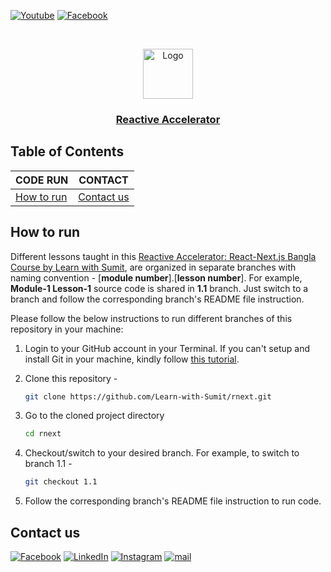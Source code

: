 [![Youtube][youtube-shield]][youtube-url]
[![Facebook][facebook-shield]][facebook-group-url]

<!-- PROJECT LOGO -->
<br />
 <p align="center">
    <img src="https://avatars.githubusercontent.com/u/73503432?v=4" alt="Logo" width="80" height="80" />
    <h3 align="center "><a href="https://learnwithsumit.com/rnext" target="_blank" >Reactive Accelerator</a></h3>
</p>

<!-- TABLE OF CONTENTS -->

## Table of Contents

| CODE RUN                   | CONTACT                    |
| -------------------------- | -------------------------- |
| [How to run](#-how-to-run) | [Contact us](#-contact-us) |

<!-- HOW TO RUN -->

## How to run

Different lessons taught in this [Reactive Accelerator: React-Next.js Bangla Course by Learn with Sumit](https://learnwithsumit.com/rnext), are organized in separate branches with naming convention - [**module number**].[**lesson number**]. For example, **Module-1 Lesson-1** source code is shared in **1.1** branch. Just switch to a branch and follow the corresponding branch's README file instruction.

Please follow the below instructions to run different branches of this repository in your machine:

1. Login to your GitHub account in your Terminal. If you can't setup and install Git in your machine, kindly follow [this tutorial](https://learnwithsumit.com/rnext/courses/rnext/git-github-refresher).

2. Clone this repository -
    ```sh
    git clone https://github.com/Learn-with-Sumit/rnext.git
    ```
3. Go to the cloned project directory
    ```sh
    cd rnext
    ```
4. Checkout/switch to your desired branch. For example, to switch to branch 1.1 -
    ```sh
    git checkout 1.1
    ```
5. Follow the corresponding branch's README file instruction to run code.

<!-- CONTACT  -->

## Contact us

[![Facebook][facebook-shield]][facebook-url]
[![LinkedIn][linkedin-shield]][linkedin-url]
[![Instagram][instagram-shield]][instagram-url]
[![mail][mail-shield]][mail-url]

<!-- MARKDOWN LINKS & IMAGES -->

[youtube-shield]: https://img.shields.io/badge/-Youtube-black.svg?style=flat-square&logo=youtube&color=555&logoColor=white
[youtube-url]: https://youtube.com/LearnwithSumit
[facebook-shield]: https://img.shields.io/badge/-Facebook-black.svg?style=flat-square&logo=facebook&color=555&logoColor=white
[facebook-url]: https://facebook.com/letslearnwithsumit
[facebook-group-url]: https://facebook.com/groups/learnwithsumit
[instagram-shield]: https://img.shields.io/badge/-Instagram-black.svg?style=flat-square&logo=instagram&color=555&logoColor=white
[instagram-url]: https://instagram.com/learnwithsumit
[linkedin-shield]: https://img.shields.io/badge/-LinkedIn-black.svg?style=flat-square&logo=linkedin&colorB=555
[linkedin-url]: https://linkedin.com/company/learnwithsumit
[thumbnail-shield]: https://i.ibb.co/d6hxnvd/Screenshot-50.png
[mail-shield]: https://img.shields.io/badge/%F0%9F%93%A7%20Email-support%40learnwithsumit.com-lightgray
[mail-url]: mailto:support@learnwithsumit.com
[htmlicon-shield]: https://img.icons8.com/external-flaticons-flat-flat-icons/28/undefined/external-html-computer-programming-flaticons-flat-flat-icons.png
